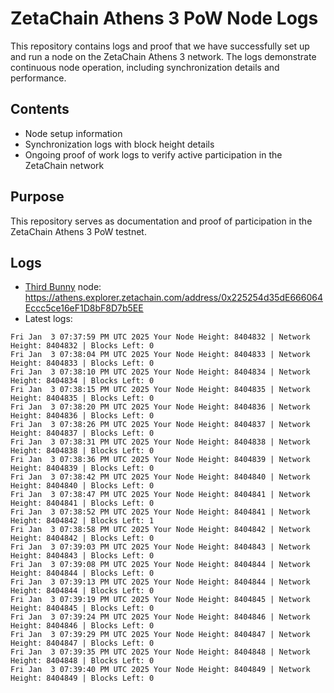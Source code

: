 # ZetaChain Athens 3 PoW Node Logs
This repository contains logs and proof that we have successfully set up and run a node on the ZetaChain Athens 3 network. The logs demonstrate continuous node operation, including synchronization details and performance.

## Contents
- Node setup information
- Synchronization logs with block height details
- Ongoing proof of work logs to verify active participation in the ZetaChain network

## Purpose
This repository serves as documentation and proof of participation in the ZetaChain Athens 3 PoW testnet.

## Logs

- [Third Bunny](https://thirdbunny.xyz/) node: https://athens.explorer.zetachain.com/address/0x225254d35dE666064Eccc5ce16eF1D8bF8D7b5EE
- Latest logs:
```
Fri Jan  3 07:37:59 PM UTC 2025 Your Node Height: 8404832 | Network Height: 8404832 | Blocks Left: 0
Fri Jan  3 07:38:04 PM UTC 2025 Your Node Height: 8404833 | Network Height: 8404833 | Blocks Left: 0
Fri Jan  3 07:38:10 PM UTC 2025 Your Node Height: 8404834 | Network Height: 8404834 | Blocks Left: 0
Fri Jan  3 07:38:15 PM UTC 2025 Your Node Height: 8404835 | Network Height: 8404835 | Blocks Left: 0
Fri Jan  3 07:38:20 PM UTC 2025 Your Node Height: 8404836 | Network Height: 8404836 | Blocks Left: 0
Fri Jan  3 07:38:26 PM UTC 2025 Your Node Height: 8404837 | Network Height: 8404837 | Blocks Left: 0
Fri Jan  3 07:38:31 PM UTC 2025 Your Node Height: 8404838 | Network Height: 8404838 | Blocks Left: 0
Fri Jan  3 07:38:36 PM UTC 2025 Your Node Height: 8404839 | Network Height: 8404839 | Blocks Left: 0
Fri Jan  3 07:38:42 PM UTC 2025 Your Node Height: 8404840 | Network Height: 8404840 | Blocks Left: 0
Fri Jan  3 07:38:47 PM UTC 2025 Your Node Height: 8404841 | Network Height: 8404841 | Blocks Left: 0
Fri Jan  3 07:38:52 PM UTC 2025 Your Node Height: 8404841 | Network Height: 8404842 | Blocks Left: 1
Fri Jan  3 07:38:58 PM UTC 2025 Your Node Height: 8404842 | Network Height: 8404842 | Blocks Left: 0
Fri Jan  3 07:39:03 PM UTC 2025 Your Node Height: 8404843 | Network Height: 8404843 | Blocks Left: 0
Fri Jan  3 07:39:08 PM UTC 2025 Your Node Height: 8404844 | Network Height: 8404844 | Blocks Left: 0
Fri Jan  3 07:39:13 PM UTC 2025 Your Node Height: 8404844 | Network Height: 8404844 | Blocks Left: 0
Fri Jan  3 07:39:19 PM UTC 2025 Your Node Height: 8404845 | Network Height: 8404845 | Blocks Left: 0
Fri Jan  3 07:39:24 PM UTC 2025 Your Node Height: 8404846 | Network Height: 8404846 | Blocks Left: 0
Fri Jan  3 07:39:29 PM UTC 2025 Your Node Height: 8404847 | Network Height: 8404847 | Blocks Left: 0
Fri Jan  3 07:39:35 PM UTC 2025 Your Node Height: 8404848 | Network Height: 8404848 | Blocks Left: 0
Fri Jan  3 07:39:40 PM UTC 2025 Your Node Height: 8404849 | Network Height: 8404849 | Blocks Left: 0
```
